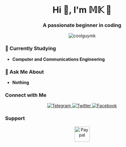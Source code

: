 <h1 align="center">Hi 👋, I'm 𝕄𝕂 🖤</h1>
<h3 align="center">A passionate beginner in coding</h3>

<p align="center">
  <img src="https://komarev.com/ghpvc/?username=coolguymk&label=Profile%20views&color=0e75b6&style=flat" alt="coolguymk" />
</p>

### 🌱 Currently Studying
- **Computer and Communications Engineering**

### 💬 Ask Me About
- **Nothing**

### Connect with Me
<p align="center">
  <a href="https://t.me/mkasem06" target="_blank">
    <img src="https://img.shields.io/badge/Telegram-2CA5E0?style=for-the-badge&logo=telegram&logoColor=white" alt="Telegram"/>
  </a>
  <a href="https://twitter.com/mk_2506" target="_blank">
    <img src="https://img.shields.io/badge/Twitter-1DA1F2?style=for-the-badge&logo=twitter&logoColor=white" alt="Twitter"/>
  </a>
  <a href="https://fb.com/m.kasem06" target="_blank">
    <img src="https://img.shields.io/badge/Facebook-1877F2?style=for-the-badge&logo=facebook&logoColor=white" alt="Facebook"/>
  </a>
</p>

### Support
<p align="center">
  <a href="https://www.paypal.me/mkasem06" target="_blank">
    <img src="https://img.shields.io/badge/Paypal-00457C?style=for-the-badge&logo=paypal&logoColor=white" alt="Paypal" height="50"/>
  </a>
</p>
